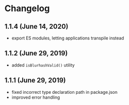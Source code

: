 # Changelog

## 1.1.4 (June 14, 2020)

- export ES modules, letting applications transpile instead

## 1.1.2 (June 29, 2019)

- added `isBlurhashValid()` utility

## 1.1.1 (June 29, 2019)

- fixed incorrect type declaration path in package.json
- improved error handling
